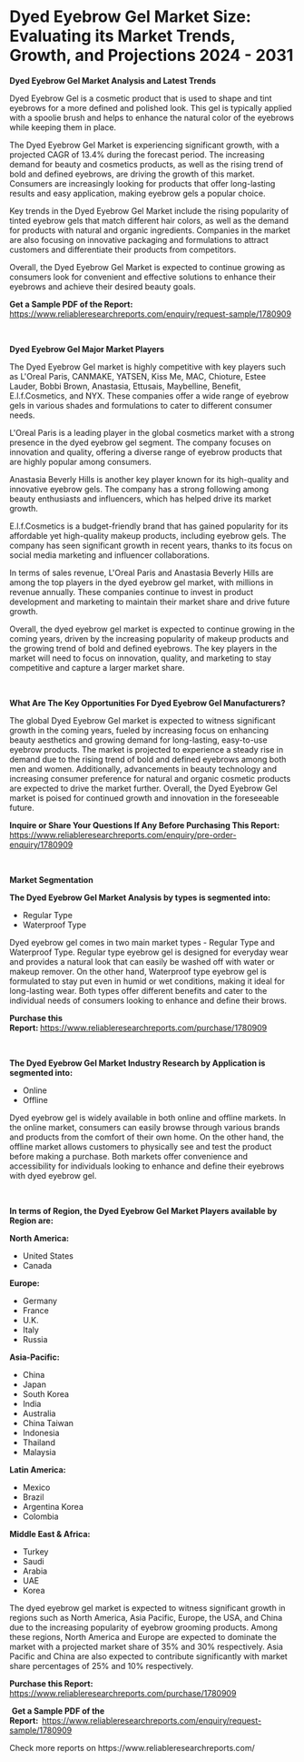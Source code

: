 <p><h1>Dyed Eyebrow Gel Market Size: Evaluating its Market Trends, Growth, and Projections 2024 - 2031</h1></p><p><strong>Dyed Eyebrow Gel Market Analysis and Latest Trends</strong></p>
<p><p>Dyed Eyebrow Gel is a cosmetic product that is used to shape and tint eyebrows for a more defined and polished look. This gel is typically applied with a spoolie brush and helps to enhance the natural color of the eyebrows while keeping them in place.</p><p>The Dyed Eyebrow Gel Market is experiencing significant growth, with a projected CAGR of 13.4% during the forecast period. The increasing demand for beauty and cosmetics products, as well as the rising trend of bold and defined eyebrows, are driving the growth of this market. Consumers are increasingly looking for products that offer long-lasting results and easy application, making eyebrow gels a popular choice.</p><p>Key trends in the Dyed Eyebrow Gel Market include the rising popularity of tinted eyebrow gels that match different hair colors, as well as the demand for products with natural and organic ingredients. Companies in the market are also focusing on innovative packaging and formulations to attract customers and differentiate their products from competitors.</p><p>Overall, the Dyed Eyebrow Gel Market is expected to continue growing as consumers look for convenient and effective solutions to enhance their eyebrows and achieve their desired beauty goals.</p></p>
<p><strong>Get a Sample PDF of the Report:&nbsp;</strong> <a href="https://www.reliableresearchreports.com/enquiry/request-sample/1780909">https://www.reliableresearchreports.com/enquiry/request-sample/1780909</a></p>
<p>&nbsp;</p>
<p><strong>Dyed Eyebrow Gel Major Market Players</strong></p>
<p><p>The Dyed Eyebrow Gel market is highly competitive with key players such as L'Oreal Paris, CANMAKE, YATSEN, Kiss Me, MAC, Chioture, Estee Lauder, Bobbi Brown, Anastasia, Ettusais, Maybelline, Benefit, E.l.f.Cosmetics, and NYX. These companies offer a wide range of eyebrow gels in various shades and formulations to cater to different consumer needs.</p><p>L'Oreal Paris is a leading player in the global cosmetics market with a strong presence in the dyed eyebrow gel segment. The company focuses on innovation and quality, offering a diverse range of eyebrow products that are highly popular among consumers.</p><p>Anastasia Beverly Hills is another key player known for its high-quality and innovative eyebrow gels. The company has a strong following among beauty enthusiasts and influencers, which has helped drive its market growth.</p><p>E.l.f.Cosmetics is a budget-friendly brand that has gained popularity for its affordable yet high-quality makeup products, including eyebrow gels. The company has seen significant growth in recent years, thanks to its focus on social media marketing and influencer collaborations.</p><p>In terms of sales revenue, L'Oreal Paris and Anastasia Beverly Hills are among the top players in the dyed eyebrow gel market, with millions in revenue annually. These companies continue to invest in product development and marketing to maintain their market share and drive future growth.</p><p>Overall, the dyed eyebrow gel market is expected to continue growing in the coming years, driven by the increasing popularity of makeup products and the growing trend of bold and defined eyebrows. The key players in the market will need to focus on innovation, quality, and marketing to stay competitive and capture a larger market share.</p></p>
<p>&nbsp;</p>
<p><strong>What Are The Key Opportunities For Dyed Eyebrow Gel Manufacturers?</strong></p>
<p><p>The global Dyed Eyebrow Gel market is expected to witness significant growth in the coming years, fueled by increasing focus on enhancing beauty aesthetics and growing demand for long-lasting, easy-to-use eyebrow products. The market is projected to experience a steady rise in demand due to the rising trend of bold and defined eyebrows among both men and women. Additionally, advancements in beauty technology and increasing consumer preference for natural and organic cosmetic products are expected to drive the market further. Overall, the Dyed Eyebrow Gel market is poised for continued growth and innovation in the foreseeable future.</p></p>
<p><strong>Inquire or Share Your Questions If Any Before Purchasing This Report:</strong> <a href="https://www.reliableresearchreports.com/enquiry/pre-order-enquiry/1780909">https://www.reliableresearchreports.com/enquiry/pre-order-enquiry/1780909</a></p>
<p>&nbsp;</p>
<p><strong>Market Segmentation</strong></p>
<p><strong>The Dyed Eyebrow Gel Market Analysis by types is segmented into:</strong></p>
<p><ul><li>Regular Type</li><li>Waterproof Type</li></ul></p>
<p><p>Dyed eyebrow gel comes in two main market types - Regular Type and Waterproof Type. Regular type eyebrow gel is designed for everyday wear and provides a natural look that can easily be washed off with water or makeup remover. On the other hand, Waterproof type eyebrow gel is formulated to stay put even in humid or wet conditions, making it ideal for long-lasting wear. Both types offer different benefits and cater to the individual needs of consumers looking to enhance and define their brows.</p></p>
<p><strong>Purchase this Report:&nbsp;</strong><a href="https://www.reliableresearchreports.com/purchase/1780909">https://www.reliableresearchreports.com/purchase/1780909</a></p>
<p>&nbsp;</p>
<p><strong>The Dyed Eyebrow Gel Market Industry Research by Application is segmented into:</strong></p>
<p><ul><li>Online</li><li>Offline</li></ul></p>
<p><p>Dyed eyebrow gel is widely available in both online and offline markets. In the online market, consumers can easily browse through various brands and products from the comfort of their own home. On the other hand, the offline market allows customers to physically see and test the product before making a purchase. Both markets offer convenience and accessibility for individuals looking to enhance and define their eyebrows with dyed eyebrow gel.</p></p>
<p>&nbsp;</p>
<p><strong>In terms of Region, the Dyed Eyebrow Gel Market Players available by Region are:</strong></p>
<p>
    <p> <strong> North America: </strong>
        <ul>
            <li>United States</li>
            <li>Canada</li>
        </ul>
        </p> 
    <p> <strong> Europe: </strong>
        <ul>
            <li>Germany</li>
            <li>France</li>
            <li>U.K.</li>
            <li>Italy</li>
            <li>Russia</li>
        </ul>
        </p> 
    <p> <strong> Asia-Pacific: </strong>
        <ul>
            <li>China</li>
            <li>Japan</li>
            <li>South Korea</li>
            <li>India</li>
            <li>Australia</li>
            <li>China Taiwan</li>
            <li>Indonesia</li>
            <li>Thailand</li>
            <li>Malaysia</li>
        </ul>
        </p> 
    <p> <strong> Latin America: </strong>
        <ul>
            <li>Mexico</li>
            <li>Brazil</li>
            <li>Argentina Korea</li>
            <li>Colombia</li>
        </ul>
        </p> 
    <p> <strong> Middle East & Africa: </strong>
        <ul>
            <li>Turkey</li>
            <li>Saudi</li>
            <li>Arabia</li>
            <li>UAE</li>
            <li>Korea</li>
        </ul>
    </p>
    </p>
<p><p>The dyed eyebrow gel market is expected to witness significant growth in regions such as North America, Asia Pacific, Europe, the USA, and China due to the increasing popularity of eyebrow grooming products. Among these regions, North America and Europe are expected to dominate the market with a projected market share of 35% and 30% respectively. Asia Pacific and China are also expected to contribute significantly with market share percentages of 25% and 10% respectively.</p></p>
<p><strong>Purchase this Report: </strong><a href="https://www.reliableresearchreports.com/purchase/1780909">https://www.reliableresearchreports.com/purchase/1780909</a></p>
<p>&nbsp;<strong>Get a Sample PDF of the Report:&nbsp;&nbsp;</strong><a href="https://www.reliableresearchreports.com/enquiry/request-sample/1780909">https://www.reliableresearchreports.com/enquiry/request-sample/1780909</a></p>
<p><strong></strong></p>
<p>Check more reports on https://www.reliableresearchreports.com/</p>